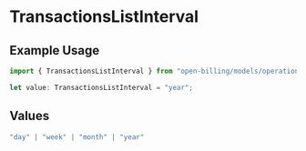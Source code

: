 # TransactionsListInterval

## Example Usage

```typescript
import { TransactionsListInterval } from "open-billing/models/operations";

let value: TransactionsListInterval = "year";
```

## Values

```typescript
"day" | "week" | "month" | "year"
```